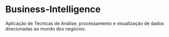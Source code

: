 # Business-Intelligence
Aplicação de Tecnicas de Análise, processamento e visualização de dados direcionadas ao mundo dos negócios.
